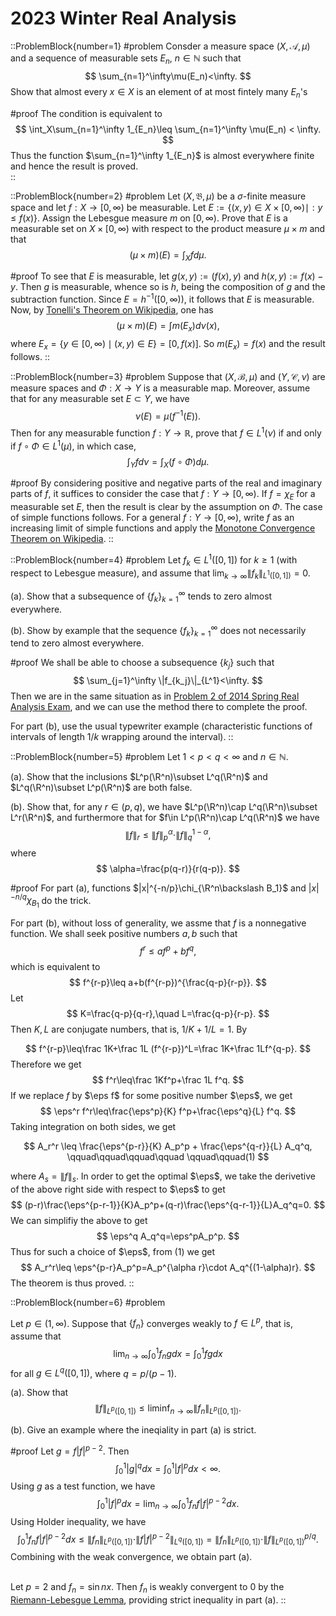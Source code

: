# 2023 Winter Real Analysis

::ProblemBlock{number=1}
#problem
 Consder a measure space $(X,\mathcal A,\mu)$ and a sequence of measurable sets $E_n$, $n\in\mathbb N$
            such that
$$
            \sum_{n=1}^\infty\mu(E_n)<\infty. 
$$ 
Show that almost every $x\in X$ is an element of at most fintely many
                $E_n$'s

#proof
The condition is equivalent to
$$
        \int_X\sum_{n=1}^\infty 1_{E_n}\leq \sum_{n=1}^\infty \mu(E_n) < \infty. 
$$
 Thus the function $\sum_{n=1}^\infty
            1_{E_n}$ is almost everywhere finite and hence the result is proved.  
::

::ProblemBlock{number=2}
#problem
Let $(X,\mathfrak B,\mu)$ be a $\sigma$-finite measure space and
                    let $f : X → [0,\infty)$ be measurable. Let
                    $E:=\{(x,y)\in X\times[0,\infty)\mid : y\leq f(x)\}$.
                    Assign the Lebesgue measure $m$ on $[0, \infty)$. Prove that $E$ is a measurable set on
                    $X \times [0, \infty)$ with respect to the product measure $\mu\times m$ and that
$$
                    (\mu\times m)(E)=\int_X fd\mu.
$$

#proof
To see that $E$ is measurable, let $g(x, y) := (f(x), y)$ and $h(x, y) := f(x) -y$. Then $g$ is
                measurable, whence so is $h$, being the composition of $g$ and the subtraction function. Since
                $E = h^{-1}([0,\infty))$, it follows that $E$ is measurable.
                Now, by [Tonelli's Theorem  on  Wikipedia](https://en.wikipedia.org/wiki/Fubini%27s_theorem#Tonelli's_theorem), one has
$$
                (\mu\times m)(E)=\int m(E_x) d\nu(x),
$$
where $E_x=\{y\in [0,\infty)\mid (x,y)\in E\} =[0,f(x)]$.
                So $m(E_x)=f(x)$ and the result follows.
::

::ProblemBlock{number=3}
#problem
Suppose that $(X,\mathcal B,\mu)$ and $(Y,\mathcal C,\nu)$
                    are measure spaces and $\Phi: X\to Y$ is a measurable map.
                    Moreover, assume that for any measurable set $E\subset Y$, we
                    have
$$
                    \nu(E)=\mu(f^{-1}(E)).
$$
Then for any measurable function $f: Y\to\mathbb R$, prove that $f\in L^1(\nu)$
                    if and only if $f\circ\Phi\in L^1(\mu)$, in which case,
$$
                    \int_Y f d\nu=\int_X(f\circ\Phi) d\mu.
$$

#proof
By considering positive and negative parts of the real and imaginary parts of $f$, it suffices
                to consider the case that $f : Y → [0,\infty)$. If $f = \chi_E$ for a measurable set $E$, then the
                result
                is clear by the assumption on $\Phi$. The case of simple functions follows. For a general
                $f : Y → [0,\infty)$, write $f$ as an increasing limit of simple functions and apply the [Monotone
                Convergence Theorem on Wikipedia](https://en.wikipedia.org/wiki/Monotone_convergence_theorem).
::

::ProblemBlock{number=4}
#problem
 Let $f_k\in L^1([0,1])$ for $k\geq 1$ (with respect to Lebesgue measure),
                        and assume that $\lim_{k\to\infty} \|f_k\|_{L^1([0,1])}=0$.

(a). Show that a subsequence of $\{f_k\}^\infty_{k=1}$ tends to zero almost everywhere.

(b). Show by example that the sequence $\{f_k\}^\infty_{k=1}$ does not necessarily tend to zero
                        almost everywhere.

#proof
We shall be able to choose a subsequence $\{k_j\}$ such that
$$
                \sum_{j=1}^\infty \|f_{k_j}\|_{L^1}<\infty. 
$$ 
Then we are in the same situation as in  [Problem 2 of 2014 Spring Real Analysis Exam](/posts/real-analysis/2014-spring/), and we can use the
                    method there
                    to complete the proof.


For part (b), use
                        the usual typewriter example (characteristic functions of intervals of length $1/k$ wrapping
                        around the interval).
::

::ProblemBlock{number=5}
#problem
Let $1 < p < q <\infty$ and $n\in\mathbb N$.

(a). Show that the inclusions $L^p(\R^n)\subset L^q(\R^n)$ and $L^q(\R^n)\subset L^p(\R^n)$ are
                        both false.
                    

(b).
                        Show that, for any $r\in (p,q)$, we have $L^p(\R^n)\cap L^q(\R^n)\subset L^r(\R^n)$,
                        and
                        furthermore that for $f\in L^p(\R^n)\cap L^q(\R^n)$ we have
$$
                        \|f\|_r\leq \|f\|_p^\alpha\cdot\|f\|_q^{1-\alpha},
$$
where
$$
\alpha=\frac{p(q-r)}{r(q-p)}.
$$

#proof
For part (a), functions $|x|^{-n/p}\chi_{\R^n\backslash B_1}$ and $|x|^{-n/q}\chi_{B_1}$ do the trick.

For part (b), without loss of generality, we assme that $f$ is a nonnegative function. We shall seek positive
        numbers
        $a,b$ such that
$$
        f^r\leq af^p+bf^q,
$$
which is equivalent to
$$
        f^{r-p}\leq a+b(f^{r-p})^{\frac{q-p}{r-p}}.
$$
Let
$$
        K=\frac{q-p}{q-r},\quad L=\frac{q-p}{r-p}.
$$
Then $K,L$ are conjugate numbers, that is, $1/K+1/L=1$. By
       
$$
        f^{r-p}\leq\frac 1K+\frac 1L (f^{r-p})^L=\frac 1K+\frac 1Lf^{q-p}.
$$
Therefore we get
$$
        f^r\leq\frac 1Kf^p+\frac 1L f^q.
$$
If we replace $f$ by $\eps f$ for some positive number $\eps$, we get
$$
        \eps^r f^r\leq\frac{\eps^p}{K} f^p+\frac{\eps^q}{L} f^q.
$$
Taking integration on both sides, we get

$$
A_r^r \leq \frac{\eps^{p-r}}{K} A_p^p + \frac{\eps^{q-r}}{L} A_q^q, \qquad\qquad\qquad\qquad \qquad\qquad(1)
$$

where $A_s=\|f\|_s$. In order to get the optimal $\eps$, we take the derivetive of the above right side
        with respect to $\eps$ to get
$$
        (p-r)\frac{\eps^{p-r-1}}{K}A_p^p+(q-r)\frac{\eps^{q-r-1}}{L}A_q^q=0.
$$
We can simplifiy the above to get
$$
        \eps^q A_q^q=\eps^pA_p^p.
$$
Thus for such a choice of $\eps$, from (1) we get
$$
        A_r^r\leq \eps^{p-r}A_p^p=A_p^{\alpha r}\cdot A_q^{(1-\alpha)r}.
$$
The theorem is thus proved.
::

 

::ProblemBlock{number=6}
#problem

Let $p\in (1,\infty)$. Suppose that $\{f_n\}$ converges weakly to $f\in L^p$, that is, assume that
$$
                \lim_{n\to\infty}\int_0^1 f_n g dx=\int_0^1 fg dx
$$
for all $g\in L^q([0,1])$, where $q=p/(p-1)$.

(a). Show that
$$
                \|f\|_{L^p([0,1])}\leq \liminf_{n\to\infty}\|f_n\|_{L^p([0,1])}.
$$
           
(b). Give an example where the ineqiality in part (a) is strict.
            

#proof
Let $g=f|f|^{p-2}$. Then
$$
        \int_0^1|g|^q dx=\int_0^1|f|^p dx<\infty. 
$$ 
Using $g$ as a test function, we have
$$\int_0^1|f|^p
            dx=\lim_{n\to\infty}\int_0^1 f_n f|f|^{p-2} dx. 
$$
 Using Holder inequality, we have 
 $$ \int_0^1 f_n
            f|f|^{p-2} dx\leq \|f_n\|_{L^p([0,1])}\cdot
            \|f|f|^{p-2}\|_{L^q([0,1])}=\|f_n\|_{L^p([0,1])}\cdot\|f\|_{L^p([0,1])}^{p/q}. 
$$ 
Combining with the weak
            convergence, we obtain part (a). <br><br>

Let $p=2$ and $f_n=\sin nx$. Then $f_n$ is weakly convergent to $0$ by the
           [Riemann-Lebesgue Lemma](https://en.wikipedia.org/wiki/Riemann–Lebesgue_lemma), providing strict inequality in part (a).
::
